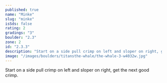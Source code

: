 ```yaml
---
published: true
name: "Minke"
slug: "minke"
isSds: false
rating: 2
gradings: "3"
boulder: "2.3"
zone: 2
id: "2.3.3"
description: "Start on a side pull crimp on left and sloper on right, get the next good crimp."
image: "/images/boulders/titansthe-whale/the-whale-3-w4032w.jpg"
---
```


Start on a side pull crimp on left and sloper on right, get the next good crimp.
